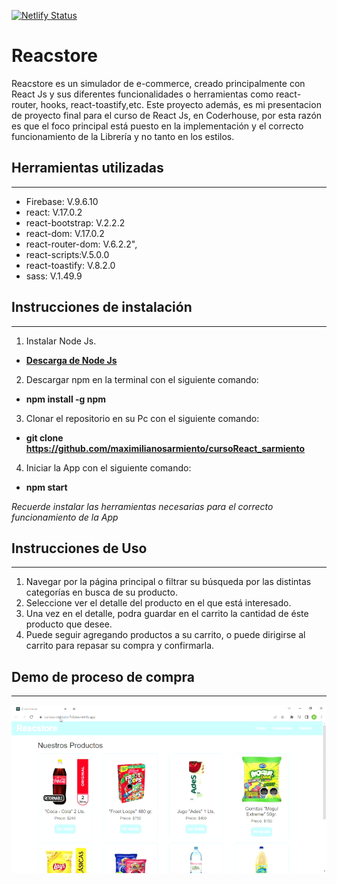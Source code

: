 [![Netlify Status](https://api.netlify.com/api/v1/badges/84a6a27b-417a-4813-9855-fad7eac798fa/deploy-status)](https://app.netlify.com/sites/sprightly-longma-a62fe8/deploys)
# Reacstore
Reacstore es un simulador de e-commerce, creado principalmente con React Js y sus diferentes funcionalidades o herramientas como react-router, hooks, react-toastify,etc.
Este proyecto además, es mi presentacion de proyecto final para el curso de React Js, en Coderhouse, por esta razón es que el foco principal está puesto en la implementación y el correcto funcionamiento de la Librería y no tanto en los estilos.
## Herramientas utilizadas
****
* Firebase: V.9.6.10
* react: V.17.0.2
* react-bootstrap: V.2.2.2
* react-dom: V.17.0.2
* react-router-dom: V.6.2.2",
* react-scripts:V.5.0.0
* react-toastify: V.8.2.0
* sass: V.1.49.9
## Instrucciones de instalación
***
1. Instalar Node Js.
- [**Descarga de Node Js**](https://nodejs.org/en/descargar/)
2. Descargar npm en la terminal con el siguiente comando:
- **npm install -g npm**
3. Clonar el repositorio en su Pc con el siguiente comando:
- **git clone https://github.com/maximilianosarmiento/cursoReact_sarmiento**
4. Iniciar la App con el siguiente comando:
- **npm start**

*Recuerde instalar las herramientas necesarias para el correcto funcionamiento de la App*
## Instrucciones de Uso
***
1. Navegar por la página principal o filtrar su búsqueda por las distintas categorías en busca de su producto.
2. Seleccione ver el detalle del producto en el que está interesado.
3. Una vez en el detalle, podra guardar en el carrito la cantidad de éste producto que desee.
4. Puede seguir agregando productos a su carrito, o puede dirigirse al carrito para repasar su compra y confirmarla. 
## Demo de proceso de compra
***
![Demo Gif](./src/components/Demo.gif)

